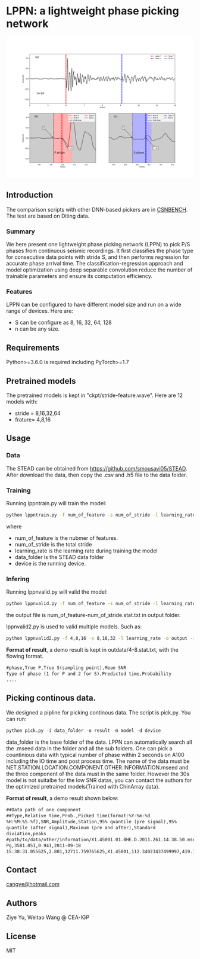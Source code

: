 # LPPN: a lightweight phase picking network

![A demo pick](data/regress8.png)

## Introduction
The comparison scripts with other DNN-based pickers are in [CSNBENCH](https://github.com/cangyeone/csnbench). The test are based on Diting data. 

### Summary
We here present one lightweight phase picking network (LPPN) to pick P/S phases from continuous seismic recordings. It first classifies the phase type for consecutive data points with stride S, and then performs regression for accurate phase arrival time. The classification-regression approach and model optimization using deep separable convolution reduce the number of trainable parameters and ensure its computation efficiency. 

### Features
LPPN can be configured to have different model size and run on a wide range of devices. Here are:
- S can be configure as 8, 16, 32, 64, 128 
- n can be any size.

## Requirements
Python>=3.6.0 is required including PyTorch>=1.7

## Pretrained models 
The pretrained models is kept in "ckpt/stride-feature.wave". Here are 12 models with:
- stride = 8,16,32,64 
- frature= 4,8,16 

## Usage
### Data 
The STEAD can be obtained from https://github.com/smousavi05/STEAD. After download the data, then copy the .csv and .h5 file to the data folder. 

### Training
Running lppntrain.py will train the model:
```bash 
python lppntrain.py -f num_of_feature -s num_of_stride -l learning_rate -i data_folder -d device
```
where 
- num_of_feature is the nubmer of features. 
- num_of_stride is the total stride
- learning_rate is the learning rate during training the model
- data_folder is the STEAD data folder 
- device is the running device. 

### Infering
Running lppnvalid.py will valid the model:
```bash 
python lppnvalid.py -f num_of_feature -s num_of_stride -l learning_rate -o output -i data_folder -d device
```
the output file is num_of_feature-num_of_stride.stat.txt in output folder. 

lppnvalid2.py is used to valid multiple models. Such as:
```bash 
python lppnvalid2.py -f 4,8,16 -s 8,16,32 -l learning_rate -o output -i data_folder -d device
```

**Format of result**, a demo result is kept in outdata/4-8.stat.txt, with the flowing format. 
```
#phase,True P,True S(sampling point),Mean SNR 
Type of phase (1 for P and 2 for S),Predicted time,Probability 
....
```

## Picking continous data. 
We designed a pipline for picking continous data. The script is pick.py. 
You can run:
```python 
python pick.py -i data_folder -o result -m model -d device 
```
data_folder is the base folder of the data. LPPN can automatically search all the .mseed data in the folder and all the sub folders. One can pick a countinious data with typical number of phase within 2 seconds on A100 including the IO time and post process time. The name of the data must be NET.STATION.LOCATION.COMPONENT.OTHER.INFORMATION.mseed and the three component of the data must in the same folder. However the 30s model is not suitalbe for the low SNR datas, you can contact the authors for the optimized pretrained models(Trained with ChinArray data). 

**Format of result**, a demo result shown below:
```
##Data path of one component
##Type,Relative time,Prob.,Picked time(format:%Y-%m-%d %H:%M:%S.%f),SNR,Amplitude,Station,95% quantile (pre signal),95% quantile (after signal),Maximum (pre and after),Standard diviation,peaks
#path/to/data/other/information/X1.45001.01.BHE.D.2011.261.14.38.50.mseed
Pg,3581.051,0.941,2011-09-18 15:38:31.055625,2.801,12711.759765625,X1.45001,112.34023437499997,419.1605468749998,132.240234375,702.439453125,67.18669891357422,188.2140350341797,499,12290.958984375,502,12178.759765625
```


## Contact 
cangye@hotmail.com

## Authors
Ziye Yu, Weitao Wang @ CEA-IGP

## License
MIT 
